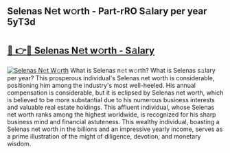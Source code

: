 ## Selenas N𝚎t w𝚘rth - Part-rRO S𝚊lary per year 5yT3d

# <h2><a href="http://gc4cf4z.nevu.top/?p=Selenas">🔗 👉🔴 Selenas N𝚎t w𝚘rth - S𝚊lary</a></h2>

[![Selenas N𝚎t W𝚘rth](https://i.imgur.com/Oavwk0R.jpeg)](http://gc4cf4z.nevu.top/?p=Selenas)
What is Selenas n𝚎t w𝚘rth? What is Selenas s𝚊lary per year?
This prosperous individual's Selenas net worth is considerable, positioning him among the industry's most well-heeled. His annual compensation is considerable, but it is eclipsed by Selenas net worth, which is believed to be more substantial due to his numerous business interests and valuable real estate holdings. This affluent individual, whose Selenas net worth ranks among the highest worldwide, is recognized for his sharp business mind and financial astuteness. This wealthy individual, boasting a Selenas net worth in the billions and an impressive yearly income, serves as a prime illustration of the might of diligence, devotion, and monetary wisdom.
